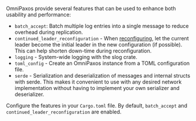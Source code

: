 OmniPaxos provide several features that can be used to enhance both usability and performance:

- `batch_accept`: Batch multiple log entries into a single message to reduce overhead during replication.
- `continued_leader_reconfiguration` - When [reconfiguring](../reconfiguraiton.md), let the current leader become the initial leader in the new configuration (if possible). This can help shorten down-time during reconfiguration.
- `logging` - System-wide logging with the slog crate.
- `toml_config` - Create an OmniPaxos instance from a TOML configuration file.
- `serde` - Serialization and deserialization of messages and internal structs with serde. This makes it convenient to use with any desired network implementation without having to implement your own serializer and deserializer.

Configure the features in your `Cargo.toml` file. By default, `batch_accept` and `continued_leader_reconfiguration` are enabled. 